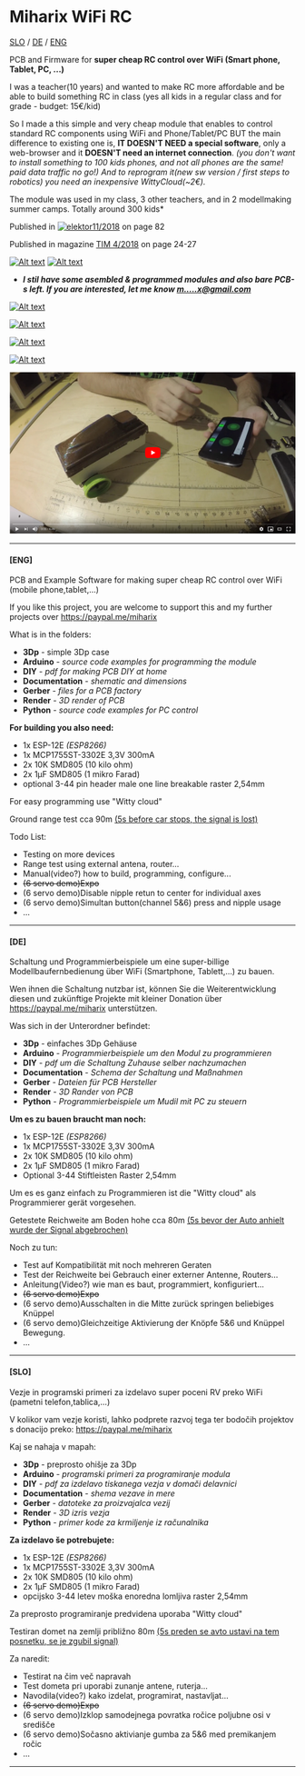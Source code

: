 # Miharix WiFi RC
[SLO](#slo) / [DE](#de) / [ENG](#eng)

PCB and Firmware for **super cheap RC control over WiFi (Smart phone, Tablet, PC, ...)**

 I was a teacher(10 years) and wanted to make RC more affordable and be able to build something RC in class
 (yes all kids in a regular class and for grade - budget: 15€/kid)

So I made a this simple and very cheap module that enables to control standard RC components using WiFi and Phone/Tablet/PC
BUT the main difference to existing one is,
**IT DOESN'T NEED a special software**, only a web-browser and it **DOESN'T need an internet connection**.
*(you don't want to install something to 100 kids phones, and not all phones are the same! paid data traffic no go!)
And to reprogram it(new sw version / first steps to robotics) you need an inexpensive WittyCloud(~2€).*

The module was used in my class, 3 other teachers, and in 2 modellmaking summer camps. Totally around 300 kids*


Published in [![elektor](https://upload.wikimedia.org/wikipedia/commons/thumb/d/dd/Elektor-Logo.svg/200px-Elektor-Logo.svg.png  "Elektor magazine")11/2018](https://www.elektormagazine.com/index.php/magazine/elektor-52/42095)  on page 82

Published in magazine [TIM 4/2018](https://plus.si.cobiss.net/opac7/bib/40185093)  on page 24-27


[![Alt text](https://licensebuttons.net/l/by-nc-sa/3.0/88x31.png)](https://creativecommons.org/licenses/by-nc-sa/4.0/) [![Alt text](https://www.paypalobjects.com/en_US/i/btn/btn_donateCC_LG.gif)](https://paypal.me/miharix)

* ***I stil have some asembled & programmed modules and also bare PCB-s left.
If you are interested, let me know [m.....x@gmail.com](https://mailhide.io/e/yFDyB)***


[![Alt text](Documentation/RT00wBG8huE.png)](https://www.youtube.com/watch?v=RT00wBG8huE)

[![Alt text](Documentation/3g94vfjdDN8.png)](https://www.youtube.com/watch?v=3g94vfjdDN8)

[![Alt text](Documentation/HDuuVXv958U.png)](https://www.youtube.com/watch?v=HDuuVXv958U )

[![Alt text](Documentation/yLpb7ZpspFQ.png)](https://www.youtube.com/watch?v=yLpb7ZpspFQ )

[![Alt text](Documentation/Dyh35Py1Qf0.png)](https://www.youtube.com/watch?v=Dyh35Py1Qf0 )


---

#### [ENG]

PCB and Example Software for making super cheap RC control over WiFi (mobile phone,tablet,...)

If you like this project, you are welcome to support this and my further projects over https://paypal.me/miharix

What is in the folders:

* **3Dp** - simple 3Dp case
* **Arduino** - *source code examples for programming the module*
* **DIY** - *pdf for making PCB DIY at home*
* **Documentation** - *shematic and dimensions*
* **Gerber** - *files for a PCB factory*
* **Render** - *3D render of PCB*
* **Python** - *source code examples for PC control*

**For building you also need:**

* 1x ESP-12E *(ESP8266)*
* 1x MCP1755ST-3302E 3,3V 300mA
* 2x 10K SMD805 (10 kilo ohm)
* 2x 1µF SMD805 (1 mikro Farad)
* optional 3-44 pin header male one line breakable raster 2,54mm

For easy programming use "Witty cloud"

Ground range test cca 90m
[(5s before car stops, the signal is lost)](https://youtu.be/WoqIe_oOWTM)

Todo List:

* Testing on more devices
* Range test using external antena, router...
* Manual(video?) how to build, programming, configure...
* ~~(6 servo demo)Expo~~
* (6 servo demo)Disable nipple retun to center for individual axes 
* (6 servo demo)Simultan button(channel 5&6) press and nipple usage
* ...

---

#### [DE]

Schaltung und  Programmierbeispiele um eine super-billige Modellbaufernbedienung über WiFi (Smartphone, Tablett,...) zu bauen.

Wen ihnen die Schaltung nutzbar ist, können Sie die Weiterentwicklung diesen und zukünftige Projekte mit kleiner Donation über https://paypal.me/miharix unterstützen.

Was sich in der Unterordner befindet:

* **3Dp** - einfaches 3Dp Gehäuse
* **Arduino** - *Programmierbeispiele um den Modul zu programmieren*
* **DIY** - *pdf um die Schaltung Zuhause selber nachzumachen*
* **Documentation** - *Schema der Schaltung und Maßnahmen*
* **Gerber** - *Dateien für PCB Hersteller*
* **Render** - *3D Rander von PCB*
* **Python** - *Programmierbeispiele um Mudil mit PC zu steuern*

**Um es zu bauen braucht man noch:**

* 1x ESP-12E *(ESP8266)*
* 1x MCP1755ST-3302E 3,3V 300mA
* 2x 10K SMD805 (10 kilo ohm)
* 2x 1µF SMD805 (1 mikro Farad)
* Optional 3-44 Stiftleisten Raster 2,54mm

Um es es ganz einfach zu Programmieren ist die "Witty cloud" als Programmierer gerät vorgesehen. 

Getestete Reichweite am Boden hohe cca 80m
 [(5s bevor der Auto anhielt wurde der Signal abgebrochen)](https://youtu.be/WoqIe_oOWTM)

Noch zu tun:

* Test auf Kompatibilität mit noch mehreren Geraten
* Test der Reichweite bei Gebrauch einer externer Antenne, Routers...
* Anleitung(Video?) wie man es baut, programmiert, konfiguriert...
* ~~(6 servo demo)Expo~~
* (6 servo demo)Ausschalten in die Mitte zurück springen beliebiges Knüppel  
* (6 servo demo)Gleichzeitige Aktivierung der Knöpfe 5&6 und Knüppel Bewegung.
* ...

---

#### [SLO]

Vezje in programski primeri za izdelavo super poceni RV preko WiFi (pametni telefon,tablica,...)

V kolikor vam vezje koristi, lahko podprete razvoj tega ter bodočih projektov s donacijo preko: https://paypal.me/miharix

Kaj se nahaja v mapah:

* **3Dp** - preprosto ohišje za 3Dp
* **Arduino** - *programski primeri za programiranje modula*
* **DIY** - *pdf za izdelavo tiskanega vezja v domači delavnici*
* **Documentation** - *shema vezave in mere*
* **Gerber** - *datoteke za proizvajalca vezij*
* **Render** - *3D izris vezja*
* **Python** - *primer kode za krmiljenje iz računalnika*

**Za  izdelavo še potrebujete:**

* 1x ESP-12E *(ESP8266)*
* 1x MCP1755ST-3302E 3,3V 300mA
* 2x 10K SMD805 (10 kilo ohm)
* 2x 1µF SMD805 (1 mikro Farad)
* opcijsko 3-44 letev moška enoredna lomljiva raster 2,54mm

Za preprosto programiranje predvidena uporaba "Witty cloud"

Testiran domet na zemlji približno 80m
 [(5s preden se avto ustavi na tem posnetku, se je zgubil signal)](https://youtu.be/WoqIe_oOWTM)

Za naredit:

* Testirat na čim več napravah
* Test dometa pri uporabi zunanje antene, ruterja...
* Navodila(video?) kako izdelat, programirat, nastavljat...
* ~~(6 servo demo)Expo~~
* (6 servo demo)Izklop samodejnega povratka ročice poljubne osi v središče
* (6 servo demo)Sočasno aktivianje gumba za 5&6 med premikanjem ročic
* ...

---
